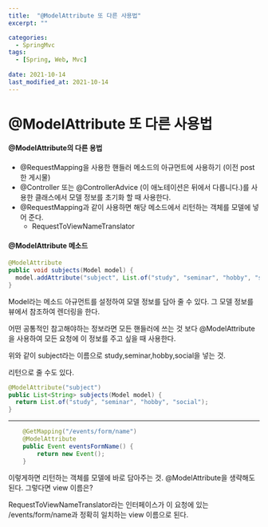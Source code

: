 ```yaml
---
title:  "@ModelAttribute 또 다른 사용법"
excerpt: ""

categories:
  - SpringMvc
tags:
  - [Spring, Web, Mvc]
 
date: 2021-10-14
last_modified_at: 2021-10-14
---
```




# @ModelAttribute 또 다른 사용법



#### @ModelAttribute의 다른 용법

- @RequestMapping을 사용한 핸들러 메소드의 아규먼트에 사용하기 (이전 post한 게시물)
- @Controller 또는 @ControllerAdvice (이 애노테이션은 뒤에서 다룹니다.)를 사용한 클래스에서 모델 정보를 초기화 할 때 사용한다.
- @RequestMapping과 같이 사용하면 해당 메소드에서 리턴하는 객체를 모델에 넣어 준다.
  -  RequestToViewNameTranslator 





#### @ModelAttribute 메소드

```java
@ModelAttribute
public void subjects(Model model) {
  model.addAttribute("subject", List.of("study", "seminar", "hobby", "social")); 
}
```

Model라는 메소드 아규먼트를 설정하여 모델 정보를 담아 줄 수 있다. 그 모델 정보를 뷰에서 참조하여 렌더링을 한다.

어떤 공통적인 참고해야하는 정보라면 모든 핸들러에 쓰는 것 보다 @ModelAttribute을 사용하여 모든 요청에 이 정보를 주고 싶을 때 사용한다.

위와 같이 subject라는 이름으로 study,seminar,hobby,social을 넣는 것.

리턴으로 줄 수도 있다.

```java
@ModelAttribute("subject")
public List<String> subjects(Model model) {
  return List.of("study", "seminar", "hobby", "social"); 
}
```

---------------------------------------------------------------------------------------------------------------------



```java
    @GetMapping("/events/form/name")
    @ModelAttribute
    public Event eventsFormName() {
        return new Event();
    }
```

이렇게하면 리턴하는 객체를 모델에 바로 담아주는 것. @ModelAttribute을 생략해도 된다. 그렇다면 view 이름은?

RequestToViewNameTranslator라는 인터페이스가 이 요청에 있는 /events/form/name과 정확히 일치하는 view 이름으로 된다.